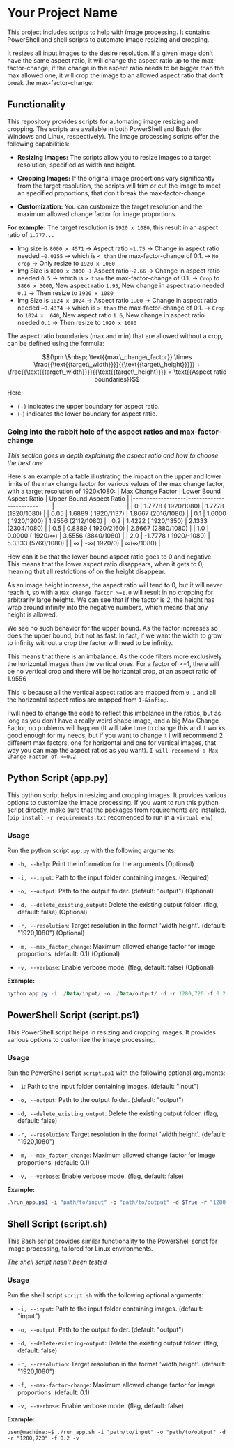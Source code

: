 # Your Project Name

This project includes scripts to help with image processing. It contains PowerShell and shell scripts to automate image resizing and cropping.

It resizes all input images to the desire resolution. If a given image don’t have the same aspect ratio, it will change the aspect ratio up to the max-factor-change, if the change in the aspect ratio needs to be bigger than the max allowed one, it will crop the image to an allowed aspect ratio that don’t break the max-factor-change.

## Functionality

This repository provides scripts for automating image resizing and cropping. The scripts are available in both PowerShell and Bash (for Windows and Linux, respectively). The image processing scripts offer the following capabilities:

- **Resizing Images:** The scripts allow you to resize images to a target resolution, specified as width and height.

- **Cropping Images:** If the original image proportions vary significantly from the target resolution, the scripts will trim or cut the image to meet an specified proportions, that don't break the max-factor-change

- **Customization:** You can customize the target resolution and the maximum allowed change factor for image proportions.

**For example:**
The target resolution is `1920 x 1080`, this result in an aspect ratio of `1.777...`
- Img size is `8000 x 4571` -> Aspect ratio `~1.75` -> Change in aspect ratio needed `~0.0155` -> which is `< than` the max-factor-change of 0.1. -> `No crop` -> Only resize to `1920 x 1080`
- Img Size is `8000 x 3000` -> Aspect ratio `~2.66` -> Change in aspect ratio needed  `0.5`    -> which is `> than` the max-factor-change of 0.1. -> `Crop` to `5866 x 3000`, New aspect ratio `1.95`, New change in aspect ratio needed `0.1` -> Then resize to `1920 x 1080`
- Img Size is `1024 x 1024` -> Aspect ratio  `1.00` -> Change in aspect ratio needed `~0.4374` -> which is `> than` the max-factor-change of 0.1. -> `Crop` to `1024 x  640`, New aspect ratio `1.6`, New change in aspect ratio needed `0.1` -> Then resize to `1920 x 1080`

The aspect ratio boundaries (max and min) that are allowed without a crop, can be defined using the formula:

```math
(\pm \&nbsp; \text{{max\_change\_factor}} \times \frac{{\text{{target\_width}}}}{{\text{{target\_height}}}}) + \frac{{\text{{target\_width}}}}{{\text{{target\_height}}}} = \text{{Aspect ratio boundaries}}
```

Here:
- \(+\) indicates the upper boundary for aspect ratio.
- \(-\) indicates the lower boundary for aspect ratio.

### Going into the rabbit hole of the aspect ratios and max-factor-change
_This section goes in depth  explaining the aspect ratio and how to choose the best one_

Here's an example of a table illustrating the impact on the upper and lower limits of the max change factor for various values of the max change factor, with a target resolution of 1920x1080:
| Max Change Factor | Lower Bound Aspect Ratio    | Upper Bound Aspect Ratio |
|-------------------|-----------------------------|--------------------------|
| 0                 |  1.7778 ( 1920/1080)        | 1.7778 (1920/1080)       |
| 0.05              |  1.6889 ( 1920/1137)        | 1.8667 (2016/1080)       |
| 0.1               |  1.6000 ( 1920/1200)        | 1.9556 (2112/1080)       |
| 0.2               |  1.4222 ( 1920/1350)        | 2.1333 (2304/1080)       |
| 0.5               |  0.8889 ( 1920/2160)        | 2.6667 (2880/1080)       |
| 1.0               |  0.0000 ( 1920/&infin;)     | 3.5556 (3840/1080)       |
| 2.0               | -1.7778 ( 1920/-1080)       | 5.3333 (5760/1080)       |
| &infin;           | -&infin;( 1920/0)           | &infin;(&infin;/1080)    |

How can it be that the lower bound aspect ratio goes to 0 and negative. This means that the lower aspect ratio disappears, when it gets to 0, meaning that all restrictions of on the height disappear.

As an image height increase, the aspect ratio will tend to 0, but it will never reach it, so with a `Max change factor >=1.0` will result in no cropping for arbitrarily large heights. We can see that if the factor is 2, the height has wrap around infinity into the negative numbers, which means that any height is allowed.

We see no such behavior for the upper bound. As the factor increases so does the upper bound, but not as fast. In fact, if we want the width to grow to infinity without a crop the factor will need to be infinity.

This means that there is an imbalance. As the code filters more exclusively the horizontal images than the vertical ones. For a factor of >=1, there will be no vertical crop and there will be horizontal crop, at an aspect ratio of 1.9556

This is because all the vertical aspect ratios are mapped from `0-1` and all the horizontal aspect ratios are mapped from `1-&infin;`. 

I will need to change the code to reflect this imbalance in the ratios, but as long as you don’t have a really weird shape image, and a big Max Change Factor, no problems will happen (It will take time to change this and it works good enough for my needs, but if you want to change it I will recommend 2 different max factors, one for horizontal and one for vertical images, that way you can map the aspect ratios as you want). `I will recommend a Max Change Factor of <=0.2`

## Python Script (app.py)

This python script helps in resizing and cropping images. It provides various options to customize the image processing.
If you want to run this python script directly, make sure that the packages from requirements are installed. (`pip install -r requirements.txt` recomended to run in a `virtual env`)

### Usage

Run the python script `app.py` with the following arguments:

- `-h, --help`: Print the information for the arguments (Optional)

- `-i, --input`: Path to the input folder containing images. (Required)

- `-o, --output`: Path to the output folder. (default: "output") (Optional)

- `-d, --delete_existing_output`: Delete the existing output folder. (flag, default: false) (Optional)

- `-r, --resolution`: Target resolution in the format 'width,height'. (default: "1920,1080") (Optional)

- `-m, --max_factor_change`: Maximum allowed change factor for image proportions. (default: 0.1) (Optional)

- `-v, --verbose`: Enable verbose mode. (flag, default: false) (Optional)

**Example:**

```powershell
python app.py -i ./Data/input/ -o ./Data/output/ -d -r 1280,720 -f 0.2 -v
```

## PowerShell Script (script.ps1)

This PowerShell script helps in resizing and cropping images. It provides various options to customize the image processing.

### Usage

Run the PowerShell script `script.ps1` with the following optional arguments:

- `-i`: Path to the input folder containing images. (default: "input")

- `-o, --output`: Path to the output folder. (default: "output")

- `-d, --delete_existing_output`: Delete the existing output folder. (flag, default: false)

- `-r, --resolution`: Target resolution in the format 'width,height'. (default: "1920,1080")

- `-m, --max_factor_change`: Maximum allowed change factor for image proportions. (default: 0.1)

- `-v, --verbose`: Enable verbose mode. (flag, default: false)

**Example:**

<!-- .\run_app.ps1 -i "path/to/input" -o "path/to/output" -d -r "1280,720" -f 0.2 -v -->
```powershell
.\run_app.ps1 -i "path/to/input" -o "path/to/output" -d $True -r "1280,720" -m 0.2 -v $True
```

## Shell Script (script.sh)

This Bash script provides similar functionality to the PowerShell script for image processing, tailored for Linux environments.

_The shell script hasn't been tested_

### Usage
Run the shell script `script.sh` with the following optional arguments:

- `-i, --input`: Path to the input folder containing images. (default: "input")

- `-o, --output`: Path to the output folder. (default: "output")

- `-d, --delete-existing-output`: Delete the existing output folder. (flag, default: false)

- `-r, --resolution`: Target resolution in the format 'width,height'. (default: "1920,1080")

- `-f, --max-factor-change`: Maximum allowed change factor for image proportions. (default: 0.1)

- `-v, --verbose`: Enable verbose mode. (flag, default: false)

**Example:**

```console
user@machine:~$ ./run_app.sh -i "path/to/input" -o "path/to/output" -d -r "1280,720" -f 0.2 -v
```
